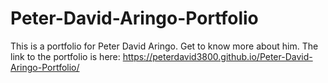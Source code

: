 # Peter-David-Aringo-Portfolio
This is a portfolio for Peter David Aringo. Get to know more about him.
The link to the portfolio is here: https://peterdavid3800.github.io/Peter-David-Aringo-Portfolio/ 